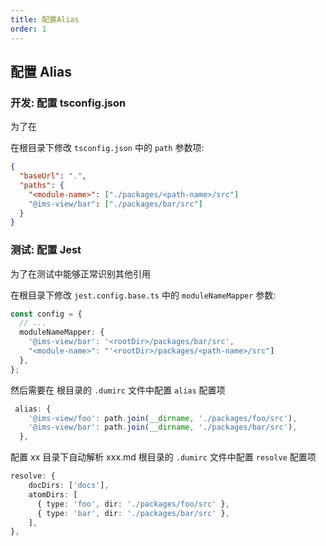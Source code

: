 ```yaml
---
title: 配置Alias
order: 1
---
```


## 配置 Alias

### 开发: 配置 tsconfig.json

为了在

在根目录下修改 `tsconfig.json` 中的 `path` 参数项:

```json
{
  "baseUrl": ".",
  "paths": {
    "<module-name>": ["./packages/<path-name>/src"]
    "@ims-view/bar": ["./packages/bar/src"]
  }
}
```

### 测试: 配置 Jest

为了在测试中能够正常识别其他引用

在根目录下修改 `jest.config.base.ts` 中的 `moduleNameMapper` 参数:

```typescript
const config = {
  // ...
  moduleNameMapper: {
    '@ims-view/bar': '<rootDir>/packages/bar/src',
    "<module-name>": "'<rootDir>/packages/<path-name>/src"]
  },
};
```

然后需要在 根目录的 `.dumirc` 文件中配置 `alias` 配置项

```ts
 alias: {
    '@ims-view/foo': path.join(__dirname, './packages/foo/src'),
    '@ims-view/bar': path.join(__dirname, './packages/bar/src'),
  },
```

配置 xx 目录下自动解析 xxx.md 根目录的 `.dumirc` 文件中配置 `resolve` 配置项

```ts
resolve: {
    docDirs: ['docs'],
    atomDirs: [
      { type: 'foo', dir: './packages/foo/src' },
      { type: 'bar', dir: './packages/bar/src' },
    ],
},
```
